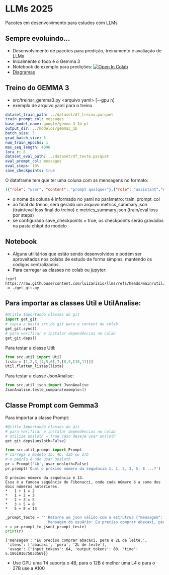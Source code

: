 # LLMs 2025
Pacotes em desenvolvimento para estudos com LLMs

## Sempre evoluindo... 
- Desenvolvimento de pacotes para predição, treinamento e avaliação de LLMs
- Inicalmente o foco é o Gemma 3
-  Notebook de exemplo para predições: [![Open In Colab](https://colab.research.google.com/assets/colab-badge.svg)](https://colab.research.google.com/github/luizanisio/llms/blob/main//Git_LuizAnisio_LLMs_GEMMA_exemplos_2025.ipynb)
-  [Diagramas](./diagramas.md)

## Treino do GEMMA 3
- src/treinar_gemma3.py \<arquivo yaml\> \[--gpu n\]
- exemplo de arquivo yaml para o treino
```yaml
dataset_train_path: ../dataset/df_treino.parquet
train_prompt_col: messages
base_model_name: google/gemma-3-1b-pt
output_dir: ../modelos/gemma3_1b
batch_size: 3
grad_batch_size: 5
num_train_epochs: 1
max_seq_length: 4096
lora_r: 8
dataset_eval_path: ../dataset/df_teste.parquet
eval_prompt_col: messages
eval_steps: 10%
save_checkpoints: true
```
O dataframe tem que ter uma coluna com as mensagens no formato:
```json
[{"role": "user", "content": "prompt qualquer"},{"role": "assistant","content":"resposta qualquer"}]
```
- o nome da coluna é informado no yaml no parâmetro: train_prompt_col
- ao final do treino, será gerado um arquivo metrics_summary.json (train/eval loss final do treino) e metrics_summary.json (train/eval loss por steps)
- se configurado save_checkpoints = true, os checkpoints serão gravados na pasta chkpt do modelo
 
## Notebook
- Alguns utilitários que estão sendo desenvolvidos e podem ser aproveitados nos colabs de estudo de forma simples, mantendo os códigos centralizados.
- Para carregar as classes no colab ou jupyter:
```
!curl https://raw.githubusercontent.com/luizanisio/llms/refs/heads/main/util/get_git.py -o ./get_git.py
```
 
## Para importar as classes Util e UtilAnalise:
```python
#@title Importando classes do git
import get_git
# copia a pasta src do git para o content do colab
get_git.sync()
# para verificar e instalar dependências no colab
get_git.deps() 
```
 
Para testar a classe Util:
```python
from src.util import Util
lista = [1,2,3,[4,5,6],7,[8,9,[10,11]]]
Util.flatten_listas(lista)
```
 
Para testar a classe JsonAnalise:
```python
from src.util_json import JsonAnalise
JsonAnalise.teste_compara(exemplo=3)
```

## Classe Prompt com Gemma3
Para importar a classe Prompt:
```python
#@title Importando classes do git
# para verificar e instalar dependências no colab
# utilize unsloth = True caso deseje usar unsloth 
get_git.deps(unsloth=False) 

from src.util_prompt import Prompt
# carrega o modelo 1b, 4b, 12b ou 27b
# o padrão é não usar Unsloth
pr = Prompt('4b', usar_unsloth=False) 
pr.prompt('Qual o próximo número da sequência 1, 1, 2, 3, 5, 8 ...?')
```
```
O próximo número da sequência é 13.
Essa é a famosa sequência de Fibonacci, onde cada número é a soma dos dois números anteriores.
*   1 + 1 = 2
*   1 + 2 = 3
*   2 + 3 = 5
*   3 + 5 = 8
*   5 + 8 = 13
```

```python
_prompt_teste = '''Retorne um json válido com a estrutrua {"mensagem": com a mensagem do usuário, "itens": com uma lista de itens quando ele enumerar algo }
                   Mensagem do usuário: Eu preciso comprar abacaxi, pera e 2L de leite.'''
r = pr.prompt_to_json(_prompt_teste)
print(r)
```
```
{'mensagem': 'Eu preciso comprar abacaxi, pera e 2L de leite.', 
 'itens': ['abacaxi', 'pera', '2L de leite'], 
 'usage': {'input_tokens': 64, 'output_tokens': 60, 'time': 5.186101675033569}}
```

* Use GPU uma T4 suporta o 4B, para o 12B é melhor uma L4 e para o 27B use a A100
